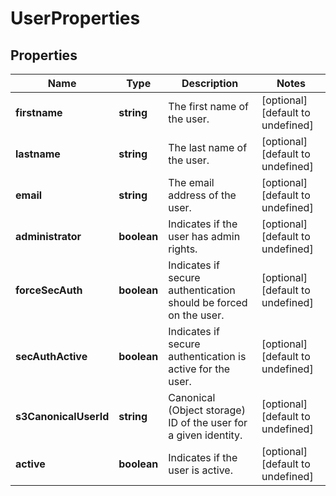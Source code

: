 # UserProperties

## Properties
| Name | Type | Description | Notes |
| ------------ | ------------- | ------------- | ------------- |
| **firstname** | **string** | The first name of the user. | [optional] [default to undefined] |
| **lastname** | **string** | The last name of the user. | [optional] [default to undefined] |
| **email** | **string** | The email address of the user. | [optional] [default to undefined] |
| **administrator** | **boolean** | Indicates if the user has admin rights. | [optional] [default to undefined] |
| **forceSecAuth** | **boolean** | Indicates if secure authentication should be forced on the user. | [optional] [default to undefined] |
| **secAuthActive** | **boolean** | Indicates if secure authentication is active for the user. | [optional] [default to undefined] |
| **s3CanonicalUserId** | **string** | Canonical (Object storage) ID of the user for a given identity. | [optional] [default to undefined] |
| **active** | **boolean** | Indicates if the user is active. | [optional] [default to undefined] |


